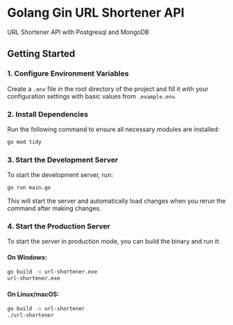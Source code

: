 # Golang Gin URL Shortener API

URL Shortener API with Postgresql and MongoDB
## Getting Started

### 1. Configure Environment Variables
Create a `.env` file in the root directory of the project and fill it with your configuration settings with basic values from `.example.env`.

### 2. Install Dependencies
Run the following command to ensure all necessary modules are installed:

```bash
go mod tidy
```

### 3. Start the Development Server
To start the development server, run:

```bash
go run main.go
```

This will start the server and automatically load changes when you rerun the command after making changes.

### 4. Start the Production Server
To start the server in production mode, you can build the binary and run it:

#### On Windows:
```bash
go build -o url-shortener.exe
url-shortener.exe
```

#### On Linux/macOS:
```bash
go build -o url-shortener
./url-shortener
```
